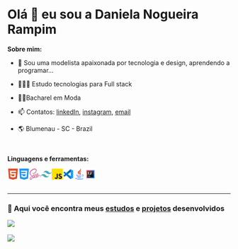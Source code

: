 # Olá 👋 eu sou a Daniela Nogueira Rampim


**Sobre mim:**

- 🧵 Sou uma modelista apaixonada por tecnologia e design, aprendendo a programar...

- 👩🏻‍💻 Estudo tecnologias para Full stack 

- 👩‍🎓Bacharel em Moda

- 📫 Contatos: [linkedIn](https://www.linkedin.com/in/daniela-nogueira-rampim/), [instagram](https://www.instagram.com/daninogueiraa/), [email](mailto:daninogueira.dev@gmail.com)

- 🌎 Blumenau - SC - Brazil
 <br> 

**Linguagens e ferramentas:**

<div style="display:flex;">
    <img align="left" width="25px" src="./src/html5.png">
    <img align="left" width="25px" src="./src/css-3.png">
    <img align="left" width="25px" src="./src/sass.png">
    <img align="left" width="25px" src="./src/tailwind.png">
    <img align="left" width="25px" src="./src/js.png">
    <img align="left" width="25px" src="./src/vscode-icon.png">
    <img align="left" width="25px" src="./src/java.png">
    <img align="left" width="25px" src="./src/intelliJ-icon.png">
</div>
<br>


***


### 📒 Aqui você encontra meus [estudos](https://github.com/nogueiraDani/meus-estudos) e [projetos](https://github.com/nogueiraDani/meus-projetos) desenvolvidos


![](https://github-readme-stats.vercel.app/api?username=nogueiraDani&show_icons=true&theme=onedark&include_all_commits=true&count_private=true)


![](https://github-readme-stats.vercel.app/api/top-langs/?username=nogueiraDani&layout=compact&langs_count=7&theme=onedark)












